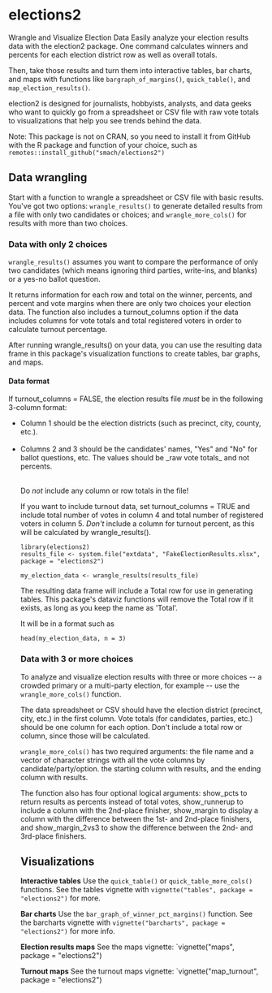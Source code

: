 # elections2
Wrangle and Visualize Election Data 
Easily analyze your election results data with the election2 package. One command calculates winners and percents for each election district row as well as overall totals.

Then, take those results and turn them into interactive tables, bar charts, and maps with functions like `bargraph_of_margins()`, `quick_table()`, and `map_election_results()`.

election2 is designed for journalists, hobbyists, analysts, and data geeks who want to quickly go from a spreadsheet or CSV file with raw vote totals to visualizations that help you see trends behind the data.

Note: This package is not on CRAN, so you need to install it from GitHub with the R package and function of your choice, such as `remotes::install_github("smach/elections2")`

## Data wrangling

Start with a function to wrangle a spreadsheet or CSV file with basic results. You've got two options: `wrangle_results()` to generate detailed results from a file with only two candidates or choices; and `wrangle_more_cols()` for results with more than two choices.

### Data with only 2 choices

`wrangle_results()` assumes you want to compare the performance of only two candidates (which means ignoring third parties, write-ins, and blanks) or a yes-no ballot question. 

It returns information for each row and total on the winner, percents, and percent and vote margins when there are only two choices your election data. The function also includes a turnout_columns option if the data includes columns for vote totals and total registered voters in order to calculate turnout percentage.

After running wrangle_results() on your data, you can use the resulting data frame in this package's visualization functions to create tables, bar graphs, and maps.

#### Data format

If turnout_columns = FALSE, the election results file _must_ be in the following 3-column format:

<ul><li>Column 1 should be the election districts (such as precinct, city, county, etc.).</li><br />
<li>Columns 2 and 3 should be the candidates' names, "Yes" and "No" for ballot questions, etc. The values should be _raw vote totals_ and not percents.</li></br />

Do _not_ include any column or row totals in the file!

If you want to include turnout data, set turnout_columns = TRUE and include total number of votes in column 4 and total number of registered voters in column 5. _Don't_ include a column for turnout percent, as this will be calculated by wrangle_results().

```{r import_results}
library(elections2)
results_file <- system.file("extdata", "FakeElectionResults.xlsx", package = "elections2")

my_election_data <- wrangle_results(results_file)

```

The resulting data frame will include a Total row for use in generating tables. This package's dataviz functions will remove the Total row if it exists, as long as you keep the name as 'Total'.

It will be in a format such as

```{r viewdata }
head(my_election_data, n = 3)

```

### Data with 3 or more choices

To analyze and visualize election results with three or more choices -- a crowded primary or a multi-party election, for example -- use the `wrangle_more_cols()` function. 

The data spreadsheet or CSV should have the election district (precinct, city, etc.) in the first column. Vote totals (for candidates, parties, etc.) should be one column for each option. Don't include a total row or column, since those will be calculated.

`wrangle_more_cols()` has two required arguments: the file name and a vector of character strings with all the vote columns by candidate/party/option. the starting column with results, and the ending column with results. 

The function also has four optional logical arguments: show_pcts to return results as percents instead of total votes, show_runnerup to include a column with the 2nd-place finisher, show_margin to display a column with the difference between the 1st- and 2nd-place finishers, and show_margin_2vs3 to show the difference between the 2nd- and 3rd-place finishers.

## Visualizations

**Interactive tables** Use the `quick_table()` or `quick_table_more_cols()` functions. See the tables vignette with `vignette("tables", package = "elections2")` for more.

**Bar charts** Use the `bar_graph_of_winner_pct_margins()` function. See the barcharts vignette with `vignette("barcharts", package = "elections2")` for more info.

**Election results maps** See the maps vignette: `vignette("maps", package = "elections2")

**Turnout maps** See the turnout maps vignette: `vignette("map_turnout", package = "elections2")



